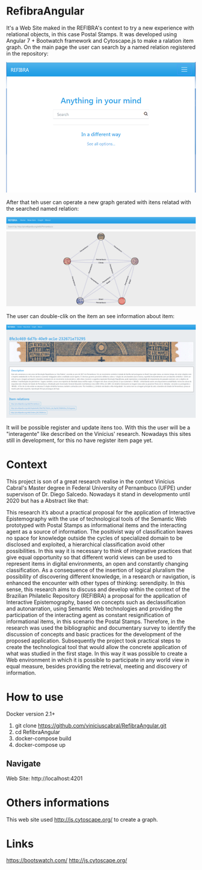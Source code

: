 # RefibraAngular

It's a Web Site maked in the REFIBRA's context to try a new experience with relational objects, in this case Postal Stamps. It was developed using Angular 7 + Bootwatch framework and Cytoscape.js to make a ralation item graph. 
On the main page the user can search by a named relation registered in the repository:

![api](https://github.com/viniciuscabral/RefibraAngular/blob/master/img/pag1.PNG)

After that teh user can operate a new graph gerated with itens relatad with the searched named relation:

![api](https://github.com/viniciuscabral/RefibraAngular/blob/master/img/pag2.PNG)

The user can double-clik on the item an see information about item:

![api](https://github.com/viniciuscabral/RefibraAngular/blob/master/img/pag3.PNG)

It will be possible register and update itens too. With this the user will be a "interagente" like described on the Vinícius' research. Nowadays this sites still in development, for this no have register item page yet.

# Context
This project is son of a great research realise in the context Vinícius Cabral's Master degree in Federal University of Pernambuco (UFPE) under supervison of Dr. Diego Salcedo. Nowadays it stand in developmento until 2020 but has a Abstract like that:

This research it’s about a practical proposal for the application of Interactive Epistemography with the use of technological tools of the Semantic Web prototyped with Postal Stamps as informational items and the interacting agent as a source of information. The positivist way of classification leaves no space for knowledge outside the cycles of specialized domain to be disclosed and exploited, a hierarchical classification avoid other possibilities. In this way it is necessary to think of integrative practices that give equal opportunity so that different world views can be used to represent items in digital environments, an open and constantly changing classification. As a consequence of the insertion of logical pluralism the possibility of discovering different knowledge, in a research or navigation, is enhanced the encounter with other types of thinking: serendipity. In this sense, this research aims to discuss and develop within the context of the Brazilian Philatelic Repository (REFIBRA) a proposal for the application of Interactive Epistemography, based on concepts such as declassification and autonarration, using Semantic Web technologies and providing the participation of the interacting agent as constant resignification of informational items, in this scenario the Postal Stamps. Therefore, in the research was used the bibliographic and documentary survey to identify the discussion of concepts and basic practices for the development of the proposed application. Subsequently the project took practical steps to create the technological tool that would allow the concrete application of what was studied in the first stage. In this way it was possible to create a Web environment in which it is possible to participate in any world view in equal measure, besides providing the retrieval, meeting and discovery of information.

# How to use

Docker version 2.1+

1. git clone https://github.com/viniciuscabral/RefibraAngular.git
2. cd RefibraAngular
3. docker-compose build
4. docker-compose up

## Navigate

Web Site: http://localhost:4201


# Others informations

This web site used http://js.cytoscape.org/ to create a graph.

# Links
https://bootswatch.com/
http://js.cytoscape.org/
